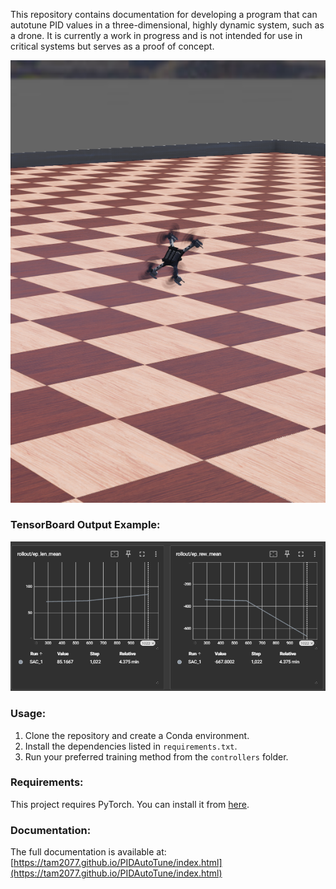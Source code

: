 This repository contains documentation for developing a program that can autotune PID values in a three-dimensional, highly dynamic system, such as a drone. It is currently a work in progress and is not intended for use in critical systems but serves as a proof of concept.

![Drone Image](https://raw.githubusercontent.com/tam2077/PIDAutoTune/main/drone.png)

### TensorBoard Output Example:
![TensorBoard Example](https://raw.githubusercontent.com/tam2077/PIDAutoTune/main/tensorboard_output_example.png)

### Usage:

1. Clone the repository and create a Conda environment.
2. Install the dependencies listed in `requirements.txt`.
3. Run your preferred training method from the `controllers` folder.

### Requirements:
This project requires PyTorch. You can install it from [here](https://pytorch.org/get-started/locally/).

### Documentation:
The full documentation is available at:  
[https://tam2077.github.io/PIDAutoTune/index.html](https://tam2077.github.io/PIDAutoTune/index.html)
